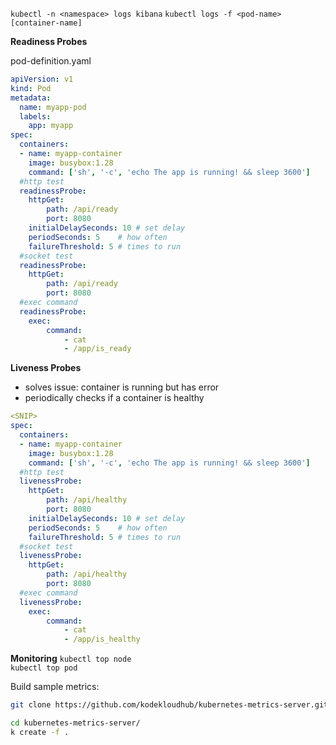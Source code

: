 `kubectl -n <namespace> logs kibana`
`kubectl logs -f <pod-name> [container-name]`

**Readiness Probes**

pod-definition.yaml
```yml
apiVersion: v1
kind: Pod
metadata:
  name: myapp-pod
  labels:
    app: myapp
spec:
  containers:
  - name: myapp-container
    image: busybox:1.28
    command: ['sh', '-c', 'echo The app is running! && sleep 3600']
  #http test  
  readinessProbe:
    httpGet:
        path: /api/ready
        port: 8080
    initialDelaySeconds: 10 # set delay
    periodSeconds: 5    # how often
    failureThreshold: 5 # times to run
  #socket test
  readinessProbe:
    httpGet:
        path: /api/ready
        port: 8080
  #exec command
  readinessProbe:
    exec:
        command: 
            - cat
            - /app/is_ready        
```


**Liveness Probes**
- solves issue: container is running but has error
- periodically checks if a container is healthy

```yml
<SNIP>
spec:
  containers:
  - name: myapp-container
    image: busybox:1.28
    command: ['sh', '-c', 'echo The app is running! && sleep 3600']
  #http test  
  livenessProbe:
    httpGet:
        path: /api/healthy
        port: 8080
    initialDelaySeconds: 10 # set delay
    periodSeconds: 5    # how often
    failureThreshold: 5 # times to run
  #socket test
  livenessProbe:
    httpGet:
        path: /api/healthy
        port: 8080
  #exec command
  livenessProbe:
    exec:
        command: 
            - cat
            - /app/is_healthy 
```

**Monitoring**
`kubectl top node`  
`kubectl top pod`  

Build sample metrics:
```sh
git clone https://github.com/kodekloudhub/kubernetes-metrics-server.git

cd kubernetes-metrics-server/
k create -f .
```